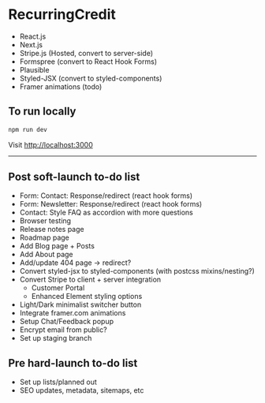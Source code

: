 # RecurringCredit

- React.js
- Next.js
- Stripe.js (Hosted, convert to server-side)
- Formspree (convert to React Hook Forms)
- Plausible
- Styled-JSX (convert to styled-components)
- Framer animations (todo)

## To run locally

```bash
npm run dev
```

Visit [http://localhost:3000](http://localhost:3000)

---

## Post soft-launch to-do list

- Form: Contact: Response/redirect (react hook forms)
- Form: Newsletter: Response/redirect (react hook forms)
- Contact: Style FAQ as accordion with more questions
- Browser testing
- Release notes page
- Roadmap page
- Add Blog page + Posts
- Add About page
- Add/update 404 page -> redirect?
- Convert styled-jsx to styled-components (with postcss mixins/nesting?)
- Convert Stripe to client + server integration
  - Customer Portal
  - Enhanced Element styling options
- Light/Dark minimalist switcher button
- Integrate framer.com animations
- Setup Chat/Feedback popup
- Encrypt email from public?
- Set up staging branch

## Pre hard-launch to-do list

- Set up lists/planned out
- SEO updates, metadata, sitemaps, etc
